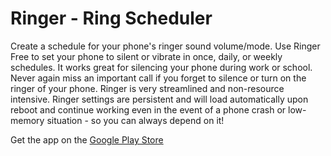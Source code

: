 # Ringer - Ring Scheduler

Create a schedule for your phone's ringer sound volume/mode. Use Ringer Free to set your phone to silent or vibrate in once, daily, or weekly schedules. It works great for silencing your phone during work or school. Never again miss an important call if you forget to silence or turn on the ringer of your phone.
Ringer is very streamlined and non-resource intensive. Ringer settings are persistent and will load automatically upon reboot and continue working even in the event of a phone crash or low-memory situation - so you can always depend on it!

Get the app on the [Google Play Store](https://play.google.com/store/apps/details?id=com.codingkat.ringer_free)

